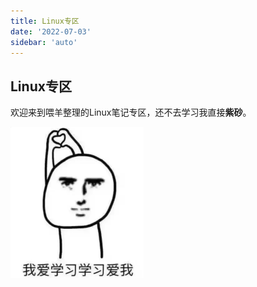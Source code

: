 ```yaml
---
title: Linux专区
date: '2022-07-03'
sidebar: 'auto'
---
```


## Linux专区

欢迎来到喂羊整理的Linux笔记专区，还不去学习我直接**紫砂**。

![image-20220504231135610](./Linux.assets/image-20220504231135610.png)
